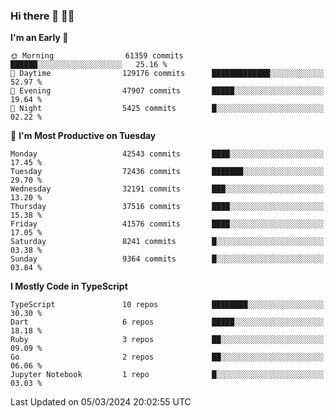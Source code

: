 ### Hi there 👋 🧑‍💻



<!--START_SECTION:waka-->
**I'm an Early 🐤** 

```text
🌞 Morning                61359 commits       ██████░░░░░░░░░░░░░░░░░░░   25.16 % 
🌆 Daytime                129176 commits      █████████████░░░░░░░░░░░░   52.97 % 
🌃 Evening                47907 commits       █████░░░░░░░░░░░░░░░░░░░░   19.64 % 
🌙 Night                  5425 commits        █░░░░░░░░░░░░░░░░░░░░░░░░   02.22 % 
```
📅 **I'm Most Productive on Tuesday** 

```text
Monday                   42543 commits       ████░░░░░░░░░░░░░░░░░░░░░   17.45 % 
Tuesday                  72436 commits       ███████░░░░░░░░░░░░░░░░░░   29.70 % 
Wednesday                32191 commits       ███░░░░░░░░░░░░░░░░░░░░░░   13.20 % 
Thursday                 37516 commits       ████░░░░░░░░░░░░░░░░░░░░░   15.38 % 
Friday                   41576 commits       ████░░░░░░░░░░░░░░░░░░░░░   17.05 % 
Saturday                 8241 commits        █░░░░░░░░░░░░░░░░░░░░░░░░   03.38 % 
Sunday                   9364 commits        █░░░░░░░░░░░░░░░░░░░░░░░░   03.84 % 
```


**I Mostly Code in TypeScript** 

```text
TypeScript               10 repos            ████████░░░░░░░░░░░░░░░░░   30.30 % 
Dart                     6 repos             █████░░░░░░░░░░░░░░░░░░░░   18.18 % 
Ruby                     3 repos             ██░░░░░░░░░░░░░░░░░░░░░░░   09.09 % 
Go                       2 repos             ██░░░░░░░░░░░░░░░░░░░░░░░   06.06 % 
Jupyter Notebook         1 repo              █░░░░░░░░░░░░░░░░░░░░░░░░   03.03 % 
```




 Last Updated on 05/03/2024 20:02:55 UTC
<!--END_SECTION:waka-->


